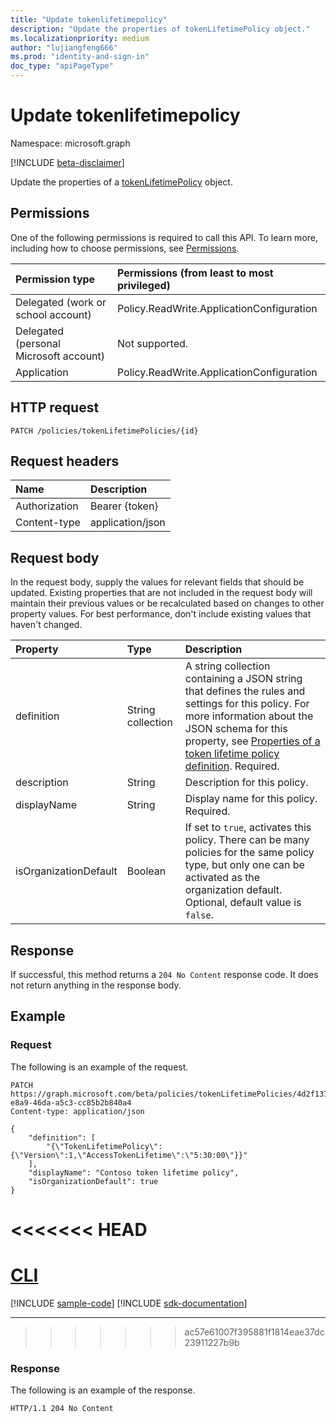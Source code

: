 ```yaml
---
title: "Update tokenlifetimepolicy"
description: "Update the properties of tokenLifetimePolicy object."
ms.localizationpriority: medium
author: "lujiangfeng666"
ms.prod: "identity-and-sign-in"
doc_type: "apiPageType"
---
```


# Update tokenlifetimepolicy

Namespace: microsoft.graph

[!INCLUDE [beta-disclaimer](../../includes/beta-disclaimer.md)]

Update the properties of a [tokenLifetimePolicy](../resources/tokenlifetimepolicy.md) object.

## Permissions

One of the following permissions is required to call this API. To learn more, including how to choose permissions, see [Permissions](/graph/permissions-reference).

| Permission type                        | Permissions (from least to most privileged) |
|:---------------------------------------|:--------------------------------------------|
| Delegated (work or school account)     | Policy.ReadWrite.ApplicationConfiguration|
| Delegated (personal Microsoft account) | Not supported. |
| Application                            | Policy.ReadWrite.ApplicationConfiguration|

## HTTP request

<!-- { "blockType": "ignored" } -->

```http
PATCH /policies/tokenLifetimePolicies/{id}
```

## Request headers

| Name       | Description|
|:-----------|:-----------|
| Authorization | Bearer {token} |
| Content-type | application/json |

## Request body

In the request body, supply the values for relevant fields that should be updated. Existing properties that are not included in the request body will maintain their previous values or be recalculated based on changes to other property values. For best performance, don't include existing values that haven't changed.

| Property     | Type        | Description |
|:-------------|:------------|:------------|
|definition|String collection| A string collection containing a JSON string that defines the rules and settings for this policy. For more information about the JSON schema for this property, see [Properties of a token lifetime policy definition](../resources/tokenlifetimepolicy.md#properties-of-a-token-lifetime-policy-definition). Required.|
|description|String| Description for this policy.|
|displayName|String| Display name for this policy. Required.|
|isOrganizationDefault|Boolean|If set to `true`, activates this policy. There can be many policies for the same policy type, but only one can be activated as the organization default. Optional, default value is `false`.|

## Response

If successful, this method returns a `204 No Content` response code. It does not return anything in the response body.

## Example

### Request

The following is an example of the request.

<!-- {
  "blockType": "request",
  "name": "update_tokenlifetimepolicy"
}-->

```http
PATCH https://graph.microsoft.com/beta/policies/tokenLifetimePolicies/4d2f137b-e8a9-46da-a5c3-cc85b2b840a4
Content-type: application/json

{
    "definition": [
        "{\"TokenLifetimePolicy\":{\"Version\":1,\"AccessTokenLifetime\":\"5:30:00\"}}"
    ],
    "displayName": "Contoso token lifetime policy",
    "isOrganizationDefault": true
}
```

<<<<<<< HEAD
=======
# [CLI](#tab/cli)
[!INCLUDE [sample-code](../includes/snippets/cli/update-tokenlifetimepolicy-cli-snippets.md)]
[!INCLUDE [sdk-documentation](../includes/snippets/snippets-sdk-documentation-link.md)]

---

>>>>>>> ac57e61007f395881f1814eae37dc23911227b9b
### Response

The following is an example of the response.

<!-- {
  "blockType": "response"
} -->

```http
HTTP/1.1 204 No Content
```

<!-- uuid: 16cd6b66-4b1a-43a1-adaf-3a886856ed98
2019-02-04 14:57:30 UTC -->
<!-- {
  "type": "#page.annotation",
  "description": "Update tokenlifetimepolicy",
  "keywords": "",
  "section": "documentation",
  "tocPath": ""
}-->


